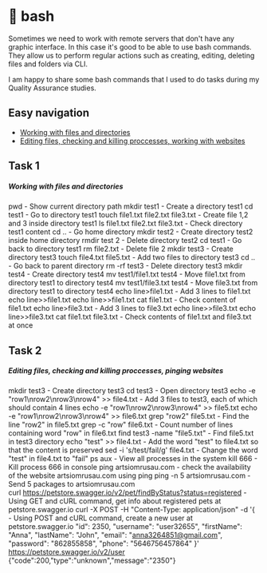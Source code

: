 # 📌 bash

Sometimes we need to work with remote servers that don't have any graphic interface. In this case it's good to be able to use bash commands. They allow us to perform regular actions such as creating, editing, deleting files and folders via CLI. 

I am happy to share some bash commands that I used to do tasks during my Quality Assurance studies. 

## Easy navigation
- [Working with files and directories](#task-1)
- [Editing files, checking and killing proccesses, working with websites](#task-2)

## Task 1

##### Working with files and directories
pwd -                                                              Show current directory path
mkdir test1 -                                                      Create a directory test1
cd test1 -                                                         Go to directory test1
touch file1.txt file2.txt file3.txt -                              Create file 1,2 and 3 inside directory test1
ls file1.txt  file2.txt  file3.txt - Check directory test1 content
cd .. - Go home directory 
mkdir test2 - Create directory test2 inside home directory
rmdir test 2 - Delete directory test2 
cd test1 - Go back to directory test1
rm file2.txt - Delete file 2 
mkdir test3 - Create directory test3
touch file4.txt file5.txt - Add two files to directory test3
cd .. - Go back to parent directory
rm -rf test3 - Delete directory test3 
mkdir test4 - Create directory test4
mv test1/file1.txt test4 - Move file1.txt from directory test1 to directory test4
mv test1/file3.txt test4 - Move file3.txt from directory test1 to directory test4
echo line>file1.txt - Add 3 lines to file1.txt
echo line>>file1.txt
echo line>>file1.txt
cat file1.txt - Check content of file1.txt
echo line>file3.txt - Add 3 lines to file3.txt
echo line>>file3.txt
echo line>>file3.txt
cat file1.txt file3.txt - Check contents of file1.txt and file3.txt at once

## Task 2
##### Editing files, checking and killing proccesses, pinging websites

mkdir test3 - Create directory test3
cd test3 - Open directory test3
echo -e "row1\nrow2\nrow3\nrow4" >> file4.txt - Add 3 files to test3, each of which should contain 4 lines
echo -e "row1\nrow2\nrow3\nrow4" >> file5.txt
echo -e "row1\nrow2\nrow3\nrow4" >> file6.txt
grep "row2" file5.txt - Find the line "row2" in file5.txt
grep -c "row" file6.txt - Count number of lines containing word "row" in file6.txt
find test3 -name "file5.txt" - Find file5.txt in test3 directory
echo "test" >> file4.txt - Add the word "test" to file4.txt so that the content is preserved
sed -i 's/test/fail/g' file4.txt - Change the word "test" in file4.txt to "fail"
ps aux - View all processes in the system
kill 666 - Kill process 666 in console
ping artsiomrusau.com - check the availability of the website artsiomrusau.com using ping
ping -n 5 artsiomrusau.com - Send 5 packages to artsiomrusau.com  
curl https://petstore.swagger.io/v2/pet/findByStatus?status=registered - Using GET and cURL command, get info about registered pets at petstore.swagger.io
curl -X POST -H "Content-Type: application/json" -d '{   - Using POST and cURL command, create a new user at petstore.swagger.io
  "id": 2350,
  "username": "user32655",
  "firstName": "Anna",
  "lastName": "John",
  "email": "anna3264851@gmail.com",
  "password": "862855858",
  "phone": "5646756457864"
}' https://petstore.swagger.io/v2/user
{"code":200,"type":"unknown","message":"2350"}



